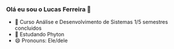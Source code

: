 ### Olá eu sou o Lucas Ferreira 👋


- 🔭 Curso Análise e Desenvolvimento de Sistemas 1/5 semestres concluidos 
- 🌱 Estudando Phyton
- 😄 Pronouns: Ele/dele
